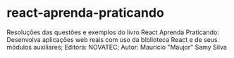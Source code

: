 # react-aprenda-praticando
Resoluções das questões e exemplos do livro React Aprenda Praticando: Desenvolva aplicações web reais com uso da biblioteca React e de seus módulos auxiliares; Editora: NOVATEC; Autor: Maurício "Maujor" Samy Silva

